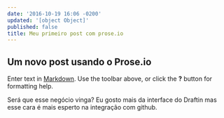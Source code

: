 ```yaml
---
date: '2016-10-19 16:06 -0200'
updated: '[object Object]'
published: false
title: Meu primeiro post com prose.io
---
```

## Um novo post usando o Prose.io

Enter text in [Markdown](http://daringfireball.net/projects/markdown/). Use the toolbar above, or click the **?** button for formatting help.

Será que esse negócio vinga? Eu gosto mais da interface do Draftin mas esse cara é mais esperto na integração com github.
